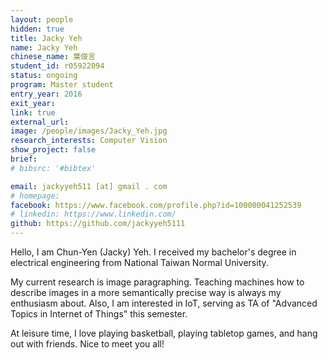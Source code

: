 ```yaml
---
layout: people
hidden: true
title: Jacky Yeh
name: Jacky Yeh
chinese_name: 葉俊言
student_id: r05922094
status: ongoing
program: Master student
entry_year: 2016
exit_year: 
link: true
external_url:
image: /people/images/Jacky_Yeh.jpg
research_interests: Computer Vision
show_project: false
brief:
# bibsrc: '#bibtex'

email: jackyyeh511 [at] gmail . com
# homepage: 
facebook: https://www.facebook.com/profile.php?id=100000041252539
# linkedin: https://www.linkedin.com/
github: https://github.com/jackyyeh5111
---
```


Hello, I am Chun-Yen (Jacky) Yeh. I received my bachelor's degree in electrical engineering from National Taiwan Normal University. 

My current research is image paragraphing. Teaching machines how to describe images in a more semantically precise way is always my enthusiasm about. Also, I am interested in IoT, serving as TA of "Advanced Topics in Internet of Things" this semester.

At leisure time, I love playing basketball, playing tabletop games, and hang out with friends. 
Nice to meet you all!
